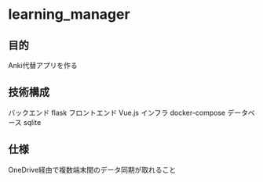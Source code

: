 # learning_manager

## 目的
Anki代替アプリを作る

## 技術構成
バックエンド flask
フロントエンド Vue.js
インフラ docker-compose
データベース sqlite

## 仕様
OneDrive経由で複数端末間のデータ同期が取れること